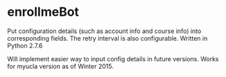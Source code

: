 # enrollmeBot
Put configuration details (such as account info and course info) into corresponding fields. The retry interval
is also configurable. Written in Python 2.7.6

Will implement easier way to input config details in future versions. Works for
myucla version as of Winter 2015.